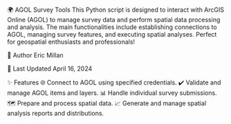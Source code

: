 🌍 AGOL Survey Tools
This Python script is designed to interact with ArcGIS Online (AGOL) to manage survey data and perform spatial data processing and analysis. The main functionalities include establishing connections to AGOL, managing survey features, and executing spatial analyses. Perfect for geospatial enthusiasts and professionals!

📝 Author
Eric Millan

📅 Last Updated
April 16, 2024

✨ Features
🌐 Connect to AGOL using specified credentials.
✔️ Validate and manage AGOL items and layers.
📊 Handle individual survey submissions.
🗺️ Prepare and process spatial data.
📈 Generate and manage spatial analysis reports and distributions.
